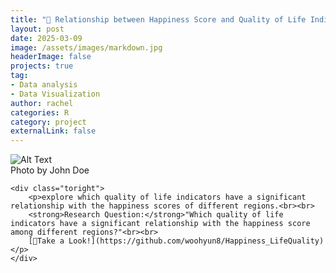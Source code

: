 ```yaml
---
title: "🙂 Relationship between Happiness Score and Quality of Life Indicators"
layout: post
date: 2025-03-09
image: /assets/images/markdown.jpg
headerImage: false
projects: true
tag:
- Data analysis
- Data Visualization
author: rachel
categories: R
category: project
externalLink: false
---
```


<div class="side-by-side">
    <div class="toleft">
        <img class="image" src="https://woohyun8.github.io/assets/images/happy.jpg" alt="Alt Text">
        <figcaption class="caption">Photo by John Doe</figcaption>
    </div>

    <div class="toright">
        <p>explore which quality of life indicators have a significant relationship with the happiness scores of different regions.<br><br>
        <strong>Research Question:</strong>"Which quality of life indicators have a significant relationship with the happiness score among different regions?"<br><br>
        [👀Take a Look!](https://github.com/woohyun8/Happiness_LifeQuality)</p>
    </div>
</div>
